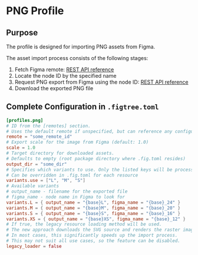 # PNG Profile

## Purpose

The profile is designed for importing PNG assets from Figma.

The asset import process consists of the following stages:
1. Fetch Figma remote: [REST API reference](https://www.figma.com/developers/api#get-file-nodes-endpoint)
1. Locate the node ID by the specified name
1. Request PNG export from Figma using the node ID: [REST API reference](https://www.figma.com/developers/api#get-images-endpoint)
1. Download the exported PNG file

## Complete Configuration in `.figtree.toml`

```toml
[profiles.png]
# ID from the [remotes] section. 
# Uses the default remote if unspecified, but can reference any configured remote
remote = "some_remote_id"
# Export scale for the image from Figma (default: 1.0)
scale = 1.0
# Target directory for downloaded assets. 
# Defaults to empty (root package directory where .fig.toml resides)
output_dir = "some_dir"
# Specifies which variants to use. Only the listed keys will be processed.
# Can be overridden in .fig.toml for each resource
variants.use = ["L", "M", "S"]
# Available variants
# output_name - filename for the exported file
# figma_name - node name in Figma to look for
variants.L = { output_name = "{base}L", figma_name = "{base}_24" }
variants.M = { output_name = "{base}M", figma_name = "{base}_20" }
variants.S = { output_name = "{base}S", figma_name = "{base}_16" }
variants.XS = { output_name = "{base}XS", figma_name = "{base}_12" }
# If true, the legacy resource loading method will be used.
# The new approach downloads the SVG source and renders the raster image locally.
# In most cases, this significantly speeds up the import process.
# This may not suit all use cases, so the feature can be disabled.
legacy_loader = false 
```
